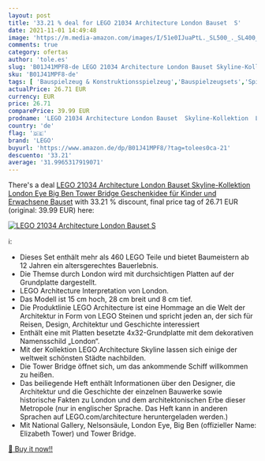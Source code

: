 ```yaml
---
layout: post
title: '33.21 % deal for LEGO 21034 Architecture London Bauset  S'
date: 2021-11-01 14:49:48
image: 'https://m.media-amazon.com/images/I/51e0IJuaPtL._SL500_._SL400_.jpg'
comments: true
category: ofertas
author: 'tole.es'
slug: 'B01J41MPF8-de LEGO 21034 Architecture London Bauset Skyline-Kollektion...'
sku: 'B01J41MPF8-de'
tags: [ 'Bauspielzeug & Konstruktionsspielzeug','Bauspielzeugsets','Spielzeug','lego', ]
actualPrice: 26.71 EUR
currency: EUR
price: 26.71
comparePrice: 39.99 EUR
prodname: 'LEGO 21034 Architecture London Bauset  Skyline-Kollektion  London Eye  Big Ben  Tower Bridge  Geschenkidee für Kinder und Erwachsene  Bauset'
country: 'de'
flag: '🇩🇪'
brand: 'LEGO'
buyurl: 'https://www.amazon.de/dp/B01J41MPF8/?tag=tolees0ca-21'
descuento: '33.21'
average: '31.9965317919071'
---
```


There's a deal [LEGO 21034 Architecture London Bauset  Skyline-Kollektion  London Eye  Big Ben  Tower Bridge  Geschenkidee für Kinder und Erwachsene  Bauset](https://www.amazon.de/dp/B01J41MPF8/?tag=tolees0ca-21)  with  33.21 % discount, final price tag of  26.71 EUR (original: 39.99 EUR) here:

[![LEGO 21034 Architecture London Bauset  S](https://m.media-amazon.com/images/I/51e0IJuaPtL._SL500_._SL400_.jpg)](https://www.amazon.de/dp/B01J41MPF8/?tag=tolees0ca-21)

ℹ️:

- Dieses Set enthält mehr als 460 LEGO Teile und bietet Baumeistern ab 12 Jahren ein altersgerechtes Bauerlebnis.
- Die Themse durch London wird mit durchsichtigen Platten auf der Grundplatte dargestellt.
- LEGO Architecture Interpretation von London.
- Das Modell ist 15 cm hoch, 28 cm breit und 8 cm tief.
- Die Produktlinie LEGO Architecture ist eine Hommage an die Welt der Architektur in Form von LEGO Steinen und spricht jeden an, der sich für Reisen, Design, Architektur und Geschichte interessiert
- Enthält eine mit Platten besetzte 4x32-Grundplatte mit dem dekorativen Namensschild „London“.
- Mit der Kollektion LEGO Architecture Skyline lassen sich einige der weltweit schönsten Städte nachbilden.
- Die Tower Bridge öffnet sich, um das ankommende Schiff willkommen zu heißen.
- Das beiliegende Heft enthält Informationen über den Designer, die Architektur und die Geschichte der einzelnen Bauwerke sowie historische Fakten zu London und dem architektonischen Erbe dieser Metropole (nur in englischer Sprache. Das Heft kann in anderen Sprachen auf LEGO.com/architecture heruntergeladen werden.)
- Mit National Gallery, Nelsonsäule, London Eye, Big Ben (offizieller Name: Elizabeth Tower) und Tower Bridge.

[🛒 Buy it now!!](https://www.amazon.de/dp/B01J41MPF8/?tag=tolees0ca-21)
